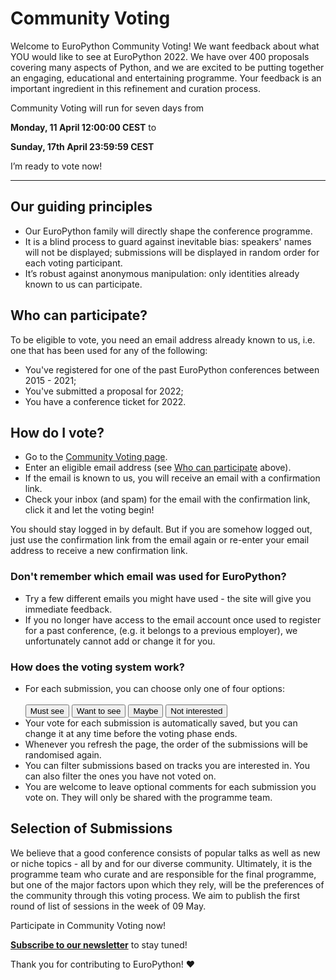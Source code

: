 # Community Voting

Welcome to EuroPython Community Voting! We want feedback about what YOU would like to see at EuroPython 2022. We have over 400 proposals covering many aspects of Python, and we are excited to be putting together an engaging, educational and entertaining programme.  Your feedback is an important ingredient in this refinement and curation process.

<div style={{textAlign: "center"}}>

Community Voting will run for seven days from

**Monday, 11 April 12:00:00 CEST** to

**Sunday, 17th April 23:59:59 CEST**

</div>
<div style={{textAlign: "center"}}>
<ButtonLink href="https://voting.europython.eu">I’m ready to vote now!</ButtonLink>
</div>

---

## Our guiding principles
- Our EuroPython family will directly shape the conference programme.
- It is a blind process to guard against inevitable bias: speakers' names will not be displayed; submissions will be displayed in random order for each voting participant.
- It’s robust against anonymous manipulation: only identities already known to us can participate.

## Who can participate?
To be eligible to vote, you need an email address already  known to us, i.e. one that has been used for any of the following:
 - You've registered for one of the past EuroPython conferences between 2015 - 2021;
 - You've submitted a proposal for 2022;
 - You have a conference ticket for 2022.

## How do I vote?
- Go to the [Community Voting page](https://voting.europython.eu).
- Enter an eligible email address (see [Who can participate](/voting#who-can-participate) above).
- If the email is known to us, you will receive an email with a confirmation link.
- Check your inbox (and spam) for the email with the confirmation link, click it and let the voting begin!

You should stay logged in by default. But if you are somehow logged out, just use the confirmation link from the email again or re-enter your email address to receive a new confirmation link.

### Don't remember which email was used for EuroPython?
 - Try a few different emails you might have used - the site will give you immediate feedback.
 - If you no longer have access to the email account once used to register for a past  conference, (e.g. it belongs to a previous employer), we unfortunately cannot add or change it for you.

### How does the voting system work?
- For each submission, you can choose only one of four options:<br></br>
<button name="vote">Must see</button>
<button name="vote">Want to see</button>
<button name="vote">Maybe</button>
<button name="vote">Not interested</button>
- Your vote for each submission is automatically saved, but you can change it at any time before the voting phase ends.
- Whenever you refresh the page, the order of the submissions will be randomised again.
- You can filter submissions based on tracks you are interested in. You can also filter the ones you have not voted on.
- You are welcome to leave optional comments for each submission you vote on. They will only be shared with the programme team.

## Selection of Submissions
We believe that a good conference consists of popular talks as well as new or niche topics - all by and for our diverse community. Ultimately, it is the programme team who curate and are responsible for the final programme, but one of the major factors upon which they rely, will be the preferences of the community through this voting process. We aim to publish the first round of list of sessions in the week of 09 May.

<div style={{textAlign: "center"}}>
<ButtonLink href="https://voting.europython.eu">Participate in Community Voting now!</ButtonLink>
</div>


**[Subscribe to our newsletter](https://blog.europython.eu/#/portal/signup)** to stay tuned!

Thank you for contributing to EuroPython! ❤️
